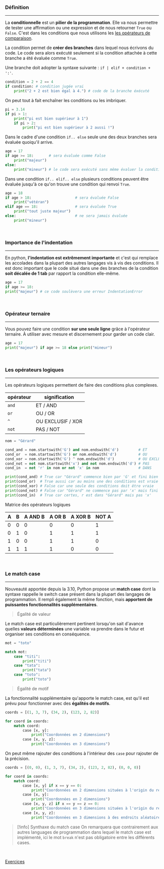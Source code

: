 ### Définition
---

La **conditionnelle** est un **pilier de la programmation**. Elle va nous permettre de tester une affirmation ou une expression et de nous retourner `True` ou `False`. C'est dans les conditions que nous utilisons les [les opérateurs de comparaison](9.%20Les%20opérateurs%20mathématiques.md#Les%20opérateurs%20de%20comparaison).

La condition permet de **créer des branches** dans lequel nous écrivons du code. Le code sera alors exécuté seulement si la condition attachée à cette branche a été évaluée comme `True`.

Une branche doit adopter la syntaxe suivante : `if | elif + condition + ':'`.

```python
condition = 2 + 2 == 4
if condition: # condition jugée vrai
	print("2 + 2 est bien égal à 4.") # code de la branche éxécuté
```

On peut tout à fait enchaîner les conditions ou les imbriquer.

```python
pi = 3.14
if pi > 1:
	print("pi est bien supérieur à 1")
	if pi > 2:
		print("pi est bien supérieur à 2 aussi !")
```

Dans le cadre d'une condition `if.. else` seule une des deux branches sera évaluée quoiqu'il arrive.

```python
age = 17
if age >= 18:       # sera évaluée comme False
	print("majeur")
else:
	print("mineur") # le code sera exécuté sans même évaluer la condition
```

Dans une condition `if.. elif.. else` plusieurs conditions peuvent être évaluée jusqu'à ce qu'on trouve une condition qui renvoi `True`.

```python
age = 18
if age > 18:                    # sera évaluée False
	print("vétéran")
elif age == 18:                 # sera évaluée True
	print("tout juste majeur")
else:                           # ne sera jamais évaluée
	print("mineur")
```

<br>

### Importance de l'indentation
---

En python, **l'indentation est extrêmement importante** et c'est qui remplace les accolades dans la plupart des autres langages vis à vis des conditions. Il est donc important que le code situé dans une des branches de la condition **soit décalée de 1 tab** par rapport la condition elle-même.

```python
age = 17
if age >= 18:
print("majeur") # ce code soulèvera une erreur IndentationError
```

<br>

### Opérateur ternaire
---

Vous pouvez faire une condition **sur une seule ligne** grâce à l'opérateur ternaire. À utiliser avec mesure et discernement pour garder un code clair.

```python
age = 17
print("majeur") if age >= 18 else print("mineur")
```

<br>

### Les opérateurs logiques
---

Les opérateurs logiques permettent de faire des conditions plus complexes.

| opérateur | signification |
| --------- | ------------- |
| `and`     | ET / AND           |
| `or`      | OU / OR            |
| `^`       | OU EXCLUSIF / XOR              |
| `not`     | PAS / NOT           |

```python
nom = "Gérard"

cond_and = nom.startswith('G') and nom.endswith('d')         # ET
cond_or  = nom.startswith('G') or nom.endswith('d')          # OU
cond_xor = nom.startswith('G') ^ nom.endswith('d')           # OU EXCLUSIF
cond_not = not nom.startswith('x') and not nom.endswith('d') # PAS
cond_in  = not 'r' in nom or not 'x' in nom                  # DANS

print(cond_and) # True car "Gérard" commence bien par 'G' et fini bien pars 'd'
print(cond_or)  # True aussi car au moins une des conditions est vraie
print(cond_xor) # False car une seule des conditions doit être vraie
print(cond_not) # False car "Gérard" ne commence pas par 'x' mais fini par 'd'
print(cond_in)  # True car certes, r est dans "Gérard" mais pas 'x'
```

Matrice des opérateurs logiques

| A | B | A AND B | A OR B | A XOR B | NOT A |
|---|---|---------|--------|---------|-------|
| 0 | 0 |   0     |   0    |   0     |   1   |
| 0 | 1 |   0     |   1    |   1     |   1   |
| 1 | 0 |   0     |   1    |   1     |   0   |
| 1 | 1 |   1     |   1    |   0     |   0   |

<br>

### Le match case
---

Nouveauté apportée depuis la 3.10, Python propose un **match case** dont la syntaxe rappelle le switch case présent dans la plupart des langages de programmation. Il rempli également la même fonction, mais **apportent de puissantes fonctionnalités supplémentaires**.

> Égalité de valeur

Le match case est particulièrement pertinent lorsqu'on sait d'avance quelles **valeurs déterminées** une variable va prendre dans le futur et organiser ses conditions en conséquence.

```python
mot = "toto"

match mot:
	case "titi":
		print("titi")
	case "tata":
		print("tata")
	case "toto":
		print("toto")
```

> Égalité de motif

La fonctionnalité supplémentaire qu'apporte le match case, est qu'il est prévu pour fonctionner avec des **égalités de motifs**.

```python
coords = [(1, 3, 7), (34, 2), (123, 2, 82)]

for coord in coords:
	match coord:
		case [x, y]:
			print("Coordonnées en 2 dimensions")
		case [x, y, z]:
			print("Coordonnées en 3 dimensions")
```

On peut même rajouter des conditions à l'intérieur des `case` pour rajouter de la précision.

```python
coords = [(0, 0), (1, 3, 7), (34, 2), (123, 2, 82), (0, 0, 0)]

for coord in coords:
	match coord:
		case [x, y] if x == y == 0:
			print("Coordonnées en 2 dimensions situées à l'origin du repère")
		case [x, y]:
			print("Coordonnées en 2 dimensions")
		case [x, y, z] if x == y == z == 0:
			print("Coordonnées en 3 dimensions situées à l'origin du repère")
		case [x, y, z]:
			print("Coordonnées en 3 dimensions à des endroits aléatoires")
```


> [!info] Synthaxe du match case
> On remarquera que contrairement aux autres languages de programmation dans lequel le match case est implémenté, ici le mot `break` n'est pas obligatoire entre les différents cases.

<br>

[Exercices](Exercices/a.%20Impératif/11.%20Les%20structures%20conditionnelles.md)

